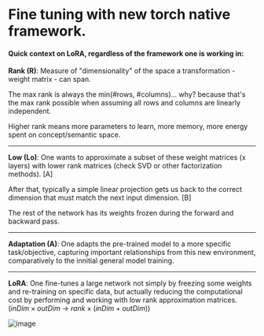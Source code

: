 # Fine tuning with new torch native framework.

#### Quick context on LoRA, regardless of the framework one is working in:

**Rank (R)**: Measure of "dimensionality" of the space a transformation - weight matrix - can span. 

The max rank is always the min(#rows, #columns)... why? because that's the max rank possible when assuming all rows and columns are linearly independent.

Higher rank means more parameters to learn, more memory, more energy spent on concept/semantic space.
___
**Low (Lo)**: One wants to approximate a subset of these weight matrices (x layers) with lower rank matrices (check SVD or other factorization methods). [A]

After that, typically a simple linear projection gets us back to the correct dimension that must match the next input dimension. [B]

The rest of the network has its weights frozen during the forward and backward pass. 
___
**Adaptation (A)**: One adapts the pre-trained model to a more specific task/objective, capturing important relationships from this new environment, comparatively to the innitial general model training.
___
**LoRA**: One fine-tunes a large network not simply by freezing some weights and re-training on specific data, but actually reducing the computational cost by performing and working with low rank approximation matrices.
 ($inDim \times outDim$ -> $rank \times (inDim + outDim)$)

![image](https://github.com/seyeint/Fine_tuning_torch/assets/36778187/a0430c2e-aa0b-4754-909e-3d8ad37b2349)

